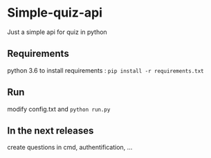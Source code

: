 # Simple-quiz-api
Just a simple api for quiz in python

## Requirements
python 3.6
to install requirements : 
```pip install -r requirements.txt```
## Run
modify config.txt and 
```python run.py```

## In the next releases
create questions in cmd, authentification, ... 

